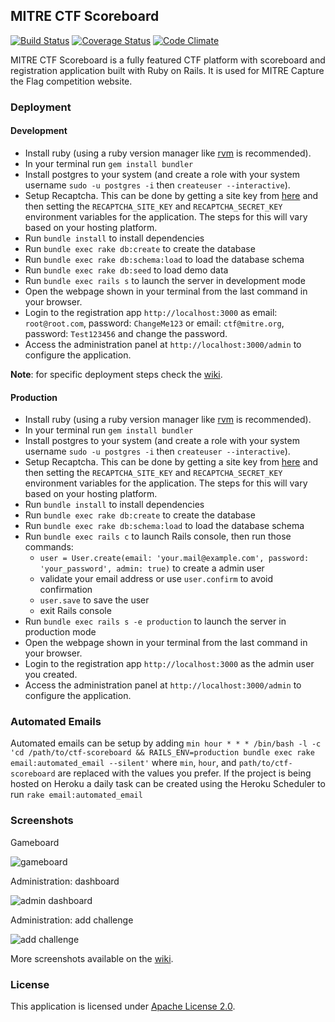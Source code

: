MITRE CTF Scoreboard
--------------------

[![Build Status](https://travis-ci.org/mitre-cyber-academy/ctf-scoreboard.svg?branch=master)](https://travis-ci.org/mitre-cyber-academy/ctf-scoreboard)
[![Coverage Status](https://coveralls.io/repos/github/mitre-cyber-academy/ctf-scoreboard/badge.svg?branch=master)](https://coveralls.io/github/mitre-cyber-academy/ctf-scoreboard?branch=master)
[![Code Climate](https://codeclimate.com/github/mitre-cyber-academy/ctf-scoreboard/badges/gpa.svg)](https://codeclimate.com/github/mitre-cyber-academy/ctf-scoreboard)

MITRE CTF Scoreboard is a fully featured CTF platform with scoreboard and registration application built with Ruby on Rails. It is used for MITRE Capture the Flag competition website.

### Deployment ###

#### Development ####

+ Install ruby (using a ruby version manager like [rvm](https://rvm.io/) is recommended).
+ In your terminal run `gem install bundler`
+ Install postgres to your system (and create a role with your system username `sudo -u postgres -i` then `createuser --interactive`).
+ Setup Recaptcha. This can be done by getting a site key from [here](https://www.google.com/recaptcha/intro/) and then setting the `RECAPTCHA_SITE_KEY` and `RECAPTCHA_SECRET_KEY` environment variables for the application. The steps for this will vary based on your hosting platform.
+ Run `bundle install` to install dependencies
+ Run `bundle exec rake db:create` to create the database
+ Run `bundle exec rake db:schema:load` to load the database schema
+ Run `bundle exec rake db:seed` to load demo data
+ Run `bundle exec rails s` to launch the server in development mode
+ Open the webpage shown in your terminal from the last command in your browser.
+ Login to the registration app `http://localhost:3000` as email: `root@root.com`, password: `ChangeMe123` or email: `ctf@mitre.org`, password: `Test123456` and change the password.
+ Access the administration panel at `http://localhost:3000/admin` to configure the application.

**Note**: for specific deployment steps check the [wiki](https://github.com/mitre-cyber-academy/ctf-scoreboard/wiki/Installation).

#### Production ####

+ Install ruby (using a ruby version manager like [rvm](https://rvm.io/) is recommended).
+ In your terminal run `gem install bundler`
+ Install postgres to your system (and create a role with your system username `sudo -u postgres -i` then `createuser --interactive`).
+ Setup Recaptcha. This can be done by getting a site key from [here](https://www.google.com/recaptcha/intro/) and then setting the `RECAPTCHA_SITE_KEY` and `RECAPTCHA_SECRET_KEY` environment variables for the application. The steps for this will vary based on your hosting platform.
+ Run `bundle install` to install dependencies
+ Run `bundle exec rake db:create` to create the database
+ Run `bundle exec rake db:schema:load` to load the database schema
+ Run `bundle exec rails c` to launch Rails console, then run those commands:
  - `user = User.create(email: 'your.mail@example.com', password: 'your_password', admin: true)` to create a admin user
  - validate your email address or use `user.confirm` to avoid confirmation
  - `user.save` to save the user
  - exit Rails console
+ Run `bundle exec rails s -e production` to launch the server in production mode
+ Open the webpage shown in your terminal from the last command in your browser.
+ Login to the registration app `http://localhost:3000` as the admin user you created.
+ Access the administration panel at `http://localhost:3000/admin` to configure the application.

### Automated Emails ###

Automated emails can be setup by adding
`min hour * * * /bin/bash -l -c 'cd /path/to/ctf-scoreboard && RAILS_ENV=production bundle exec rake email:automated_email --silent'`
where `min`, `hour`, and `path/to/ctf-scoreboard` are replaced with the values you prefer.
If the project is being hosted on Heroku a daily task can be created using the Heroku Scheduler to run `rake email:automated_email`

### Screenshots ###

Gameboard

![gameboard](https://i.imgur.com/UgkPX5q.png)

Administration: dashboard

![admin dashboard](https://i.imgur.com/lzj7U3m.png)

Administration: add challenge

![add challenge](https://i.imgur.com/ZRyimTp.png)

More screenshots available on the [wiki](https://github.com/mitre-cyber-academy/ctf-scoreboard/wiki/Screenshots).

### License ###

This application is licensed under [Apache License 2.0](LICENSE).
